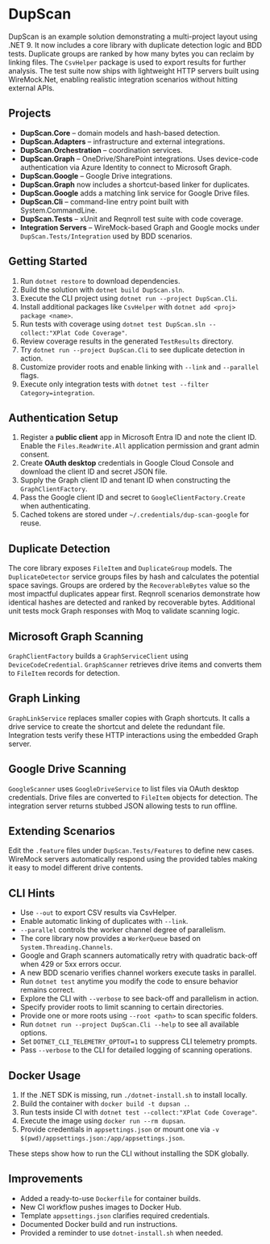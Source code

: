 # DupScan

DupScan is an example solution demonstrating a multi-project layout using .NET 9.
It now includes a core library with duplicate detection logic and BDD tests.
Duplicate groups are ranked by how many bytes you can reclaim by linking files.
The `CsvHelper` package is used to export results for further analysis.
The test suite now ships with lightweight HTTP servers built using WireMock.Net,
enabling realistic integration scenarios without hitting external APIs.

## Projects
- **DupScan.Core** – domain models and hash-based detection.
- **DupScan.Adapters** – infrastructure and external integrations.
- **DupScan.Orchestration** – coordination services.
- **DupScan.Graph** – OneDrive/SharePoint integrations.
  Uses device-code authentication via Azure Identity to connect to Microsoft Graph.
- **DupScan.Google** – Google Drive integrations.
- **DupScan.Graph** now includes a shortcut-based linker for duplicates.
- **DupScan.Google** adds a matching link service for Google Drive files.
- **DupScan.Cli** – command-line entry point built with System.CommandLine.
- **DupScan.Tests** – xUnit and Reqnroll test suite with code coverage.
- **Integration Servers** – WireMock-based Graph and Google mocks under
  `DupScan.Tests/Integration` used by BDD scenarios.

## Getting Started
1. Run `dotnet restore` to download dependencies.
2. Build the solution with `dotnet build DupScan.sln`.
3. Execute the CLI project using `dotnet run --project DupScan.Cli`.
4. Install additional packages like `CsvHelper` with `dotnet add <proj> package <name>`.
5. Run tests with coverage using `dotnet test DupScan.sln --collect:"XPlat Code Coverage"`.
6. Review coverage results in the generated `TestResults` directory.
7. Try `dotnet run --project DupScan.Cli` to see duplicate detection in action.
8. Customize provider roots and enable linking with `--link` and `--parallel` flags.
9. Execute only integration tests with `dotnet test --filter Category=integration`.

## Authentication Setup
1. Register a **public client** app in Microsoft Entra ID and note the client ID.
   Enable the `Files.ReadWrite.All` application permission and grant admin consent.
2. Create **OAuth desktop** credentials in Google Cloud Console and download the
   client ID and secret JSON file.
3. Supply the Graph client ID and tenant ID when constructing the `GraphClientFactory`.
4. Pass the Google client ID and secret to `GoogleClientFactory.Create` when
   authenticating.
5. Cached tokens are stored under `~/.credentials/dup-scan-google` for reuse.

## Duplicate Detection
The core library exposes `FileItem` and `DuplicateGroup` models. The
`DuplicateDetector` service groups files by hash and calculates the potential
space savings. Groups are ordered by the `RecoverableBytes` value so the most
impactful duplicates appear first. Reqnroll scenarios demonstrate how identical
hashes are detected and ranked by recoverable bytes. Additional unit tests mock
Graph responses with Moq to validate scanning logic.

## Microsoft Graph Scanning
`GraphClientFactory` builds a `GraphServiceClient` using `DeviceCodeCredential`.
`GraphScanner` retrieves drive items and converts them to `FileItem` records for
detection.

## Graph Linking
`GraphLinkService` replaces smaller copies with Graph shortcuts. It calls a
drive service to create the shortcut and delete the redundant file.
Integration tests verify these HTTP interactions using the embedded Graph server.

## Google Drive Scanning
`GoogleScanner` uses `GoogleDriveService` to list files via OAuth desktop
credentials. Drive files are converted to `FileItem` objects for detection.
The integration server returns stubbed JSON allowing tests to run offline.

## Extending Scenarios
Edit the `.feature` files under `DupScan.Tests/Features` to define new cases.
WireMock servers automatically respond using the provided tables making it easy
to model different drive contents.


## CLI Hints
- Use `--out` to export CSV results via CsvHelper.
- Enable automatic linking of duplicates with `--link`.
- `--parallel` controls the worker channel degree of parallelism.
- The core library now provides a `WorkerQueue` based on `System.Threading.Channels`.
- Google and Graph scanners automatically retry with quadratic back-off when 429 or 5xx errors occur.
- A new BDD scenario verifies channel workers execute tasks in parallel.
- Run `dotnet test` anytime you modify the code to ensure behavior remains correct.
- Explore the CLI with `--verbose` to see back-off and parallelism in action.
- Specify provider roots to limit scanning to certain directories.
- Provide one or more roots using `--root <path>` to scan specific folders.
- Run `dotnet run --project DupScan.Cli --help` to see all available options.
- Set `DOTNET_CLI_TELEMETRY_OPTOUT=1` to suppress CLI telemetry prompts.
- Pass `--verbose` to the CLI for detailed logging of scanning operations.


## Docker Usage
1. If the .NET SDK is missing, run `./dotnet-install.sh` to install locally.
2. Build the container with `docker build -t dupsan .`.
3. Run tests inside CI with `dotnet test --collect:"XPlat Code Coverage"`.
4. Execute the image using `docker run --rm dupsan`.
5. Provide credentials in `appsettings.json` or mount one via `-v $(pwd)/appsettings.json:/app/appsettings.json`.

These steps show how to run the CLI without installing the SDK globally.

## Improvements
- Added a ready-to-use `Dockerfile` for container builds.
- New CI workflow pushes images to Docker Hub.
- Template `appsettings.json` clarifies required credentials.
- Documented Docker build and run instructions.
- Provided a reminder to use `dotnet-install.sh` when needed.

